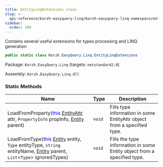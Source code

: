```yaml
---
title: EntityLinqExtensions class
slug: >-
  api-reference/korzh-easyquery-linq/korzh-easyquery-linq-namespace/entitylinqextensions-class
sidebar:
  order: 100
---
```


Contains several useful extensions for types processing and LINQ generation
```csharp
public static class Korzh.EasyQuery.Linq.EntityLinqExtensions

```
Package: `Korzh.EasyQuery.Linq` (targets: `netstandard2.0`)

Assembly: `Korzh.EasyQuery.Linq.dll`

### Static Methods

| Name | Type | Description | 
| --- | --- | --- | 
| LoadFromProperty(<span style='color: blue'>this</span> [EntityAttr](///easyquery/docs/api-reference/korzh-easyquery/korzh-easyquery-namespace/entityattr-class) attr, `PropertyInfo` propInfo, [Entity](///easyquery/docs/api-reference/korzh-easyquery/korzh-easyquery-namespace/entity-class) parent) | `void` | Fills type information in some EntityAttr object from a specified type. | 
| LoadFromType(<span style='color: blue'>this</span> [Entity](///easyquery/docs/api-reference/korzh-easyquery/korzh-easyquery-namespace/entity-class) entity, `Type` entityType, `string` entityName, [Entity](///easyquery/docs/api-reference/korzh-easyquery/korzh-easyquery-namespace/entity-class) parent, `List`&lt;`Type`&gt; ignoredTypes) | `void` | Fills the type information in some Entity object from a specified type. |
